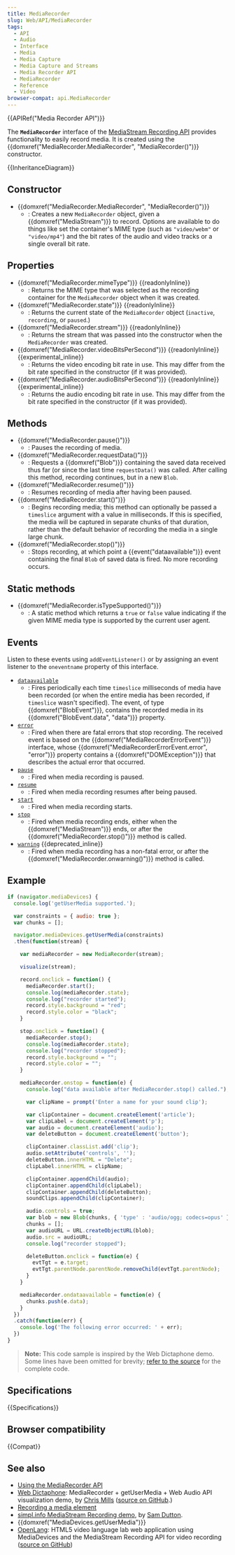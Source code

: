 ```yaml
---
title: MediaRecorder
slug: Web/API/MediaRecorder
tags:
  - API
  - Audio
  - Interface
  - Media
  - Media Capture
  - Media Capture and Streams
  - Media Recorder API
  - MediaRecorder
  - Reference
  - Video
browser-compat: api.MediaRecorder
---
```

{{APIRef("Media Recorder API")}}

The **`MediaRecorder`** interface of the [MediaStream Recording API](/en-US/docs/Web/API/MediaStream_Recording_API) provides functionality to easily record media. It is created using the {{domxref("MediaRecorder.MediaRecorder", "MediaRecorder()")}} constructor.

{{InheritanceDiagram}}

## Constructor

- {{domxref("MediaRecorder.MediaRecorder", "MediaRecorder()")}}
  - : Creates a new `MediaRecorder` object, given a {{domxref("MediaStream")}} to record. Options are available to do things like set the container's MIME type (such as `"video/webm"` or `"video/mp4"`) and the bit rates of the audio and video tracks or a single overall bit rate.

## Properties

- {{domxref("MediaRecorder.mimeType")}} {{readonlyInline}}
  - : Returns the MIME type that was selected as the recording container for the `MediaRecorder` object when it was created.
- {{domxref("MediaRecorder.state")}} {{readonlyInline}}
  - : Returns the current state of the `MediaRecorder` object (`inactive`, `recording`, or `paused`.)
- {{domxref("MediaRecorder.stream")}} {{readonlyInline}}
  - : Returns the stream that was passed into the constructor when the `MediaRecorder` was created.
- {{domxref("MediaRecorder.videoBitsPerSecond")}} {{readonlyInline}} {{experimental_inline}}
  - : Returns the video encoding bit rate in use. This may differ from the bit rate specified in the constructor (if it was provided).
- {{domxref("MediaRecorder.audioBitsPerSecond")}} {{readonlyInline}} {{experimental_inline}}
  - : Returns the audio encoding bit rate in use. This may differ from the bit rate specified in the constructor (if it was provided).

## Methods

- {{domxref("MediaRecorder.pause()")}}
  - : Pauses the recording of media.
- {{domxref("MediaRecorder.requestData()")}}
  - : Requests a {{domxref("Blob")}} containing the saved data received thus far (or since the last time `requestData()` was called. After calling this method, recording continues, but in a new `Blob`.
- {{domxref("MediaRecorder.resume()")}}
  - : Resumes recording of media after having been paused.
- {{domxref("MediaRecorder.start()")}}
  - : Begins recording media; this method can optionally be passed a `timeslice` argument with a value in milliseconds. If this is specified, the media will be captured in separate chunks of that duration, rather than the default behavior of recording the media in a single large chunk.
- {{domxref("MediaRecorder.stop()")}}
  - : Stops recording, at which point a {{event("dataavailable")}} event containing the final `Blob` of saved data is fired. No more recording occurs.

## Static methods

- {{domxref("MediaRecorder.isTypeSupported()")}}
  - : A static method which returns a `true` or `false` value indicating if the given MIME media type is supported by the current user agent.

## Events

Listen to these events using `addEventListener()` or by assigning an event listener to the `oneventname` property of this interface.

- [`dataavailable`](/en-US/docs/Web/API/MediaRecorder/dataavailable_event)
  - : Fires periodically each time `timeslice` milliseconds of media have been recorded (or when the entire media has been recorded, if `timeslice` wasn't specified). The event, of type {{domxref("BlobEvent")}}, contains the recorded media in its {{domxref("BlobEvent.data", "data")}} property.
- [`error`](/en-US/docs/Web/API/MediaRecorder/error_event)
  - : Fired when there are fatal errors that stop recording. The received event is based on the {{domxref("MediaRecorderErrorEvent")}} interface, whose {{domxref("MediaRecorderErrorEvent.error", "error")}} property contains a {{domxref("DOMException")}} that describes the actual error that occurred.
- [`pause`](/en-US/docs/Web/API/MediaRecorder/pause_event)
  - : Fired when media recording is paused.
- [`resume`](/en-US/docs/Web/API/MediaRecorder/resume_event)
  - : Fired when media recording resumes after being paused.
- [`start`](/en-US/docs/Web/API/MediaRecorder/start_event)
  - : Fired when media recording starts.
- [`stop`](/en-US/docs/Web/API/MediaRecorder/stop_event)
  - : Fired when media recording ends, either when the {{domxref("MediaStream")}} ends, or after the {{domxref("MediaRecorder.stop()")}} method is called.
- [`warning`](/en-US/docs/Web/API/MediaRecorder/warning_event) {{deprecated_inline}}
  - : Fired when media recording has a non-fatal error, or after the {{domxref("MediaRecorder.onwarning()")}} method is called.

## Example

```js
if (navigator.mediaDevices) {
  console.log('getUserMedia supported.');

  var constraints = { audio: true };
  var chunks = [];

  navigator.mediaDevices.getUserMedia(constraints)
  .then(function(stream) {

    var mediaRecorder = new MediaRecorder(stream);

    visualize(stream);

    record.onclick = function() {
      mediaRecorder.start();
      console.log(mediaRecorder.state);
      console.log("recorder started");
      record.style.background = "red";
      record.style.color = "black";
    }

    stop.onclick = function() {
      mediaRecorder.stop();
      console.log(mediaRecorder.state);
      console.log("recorder stopped");
      record.style.background = "";
      record.style.color = "";
    }

    mediaRecorder.onstop = function(e) {
      console.log("data available after MediaRecorder.stop() called.");

      var clipName = prompt('Enter a name for your sound clip');

      var clipContainer = document.createElement('article');
      var clipLabel = document.createElement('p');
      var audio = document.createElement('audio');
      var deleteButton = document.createElement('button');

      clipContainer.classList.add('clip');
      audio.setAttribute('controls', '');
      deleteButton.innerHTML = "Delete";
      clipLabel.innerHTML = clipName;

      clipContainer.appendChild(audio);
      clipContainer.appendChild(clipLabel);
      clipContainer.appendChild(deleteButton);
      soundClips.appendChild(clipContainer);

      audio.controls = true;
      var blob = new Blob(chunks, { 'type' : 'audio/ogg; codecs=opus' });
      chunks = [];
      var audioURL = URL.createObjectURL(blob);
      audio.src = audioURL;
      console.log("recorder stopped");

      deleteButton.onclick = function(e) {
        evtTgt = e.target;
        evtTgt.parentNode.parentNode.removeChild(evtTgt.parentNode);
      }
    }

    mediaRecorder.ondataavailable = function(e) {
      chunks.push(e.data);
    }
  })
  .catch(function(err) {
    console.log('The following error occurred: ' + err);
  })
}
```

> **Note:** This code sample is inspired by the Web Dictaphone demo. Some lines have been omitted for brevity; [refer to the source](https://github.com/mdn/web-dictaphone/) for the complete code.

## Specifications

{{Specifications}}

## Browser compatibility

{{Compat}}

## See also

- [Using the MediaRecorder API](/en-US/docs/Web/API/MediaStream_Recording_API/Using_the_MediaStream_Recording_API)
- [Web Dictaphone](https://mdn.github.io/web-dictaphone/): MediaRecorder + getUserMedia + Web Audio API visualization demo, by [Chris Mills](https://twitter.com/chrisdavidmills) ([source on GitHub](https://github.com/mdn/web-dictaphone/).)
- [Recording a media element](/en-US/docs/Web/API/MediaStream_Recording_API/Recording_a_media_element)
- [simpl.info MediaStream Recording demo](https://simpl.info/mediarecorder/), by [Sam Dutton](https://twitter.com/sw12).
- {{domxref("MediaDevices.getUserMedia")}}
- [OpenLang](https://github.com/chrisjohndigital/OpenLang): HTML5 video language lab web application using MediaDevices and the MediaStream Recording API for video recording ([source on GitHub](https://github.com/chrisjohndigital/OpenLang))
